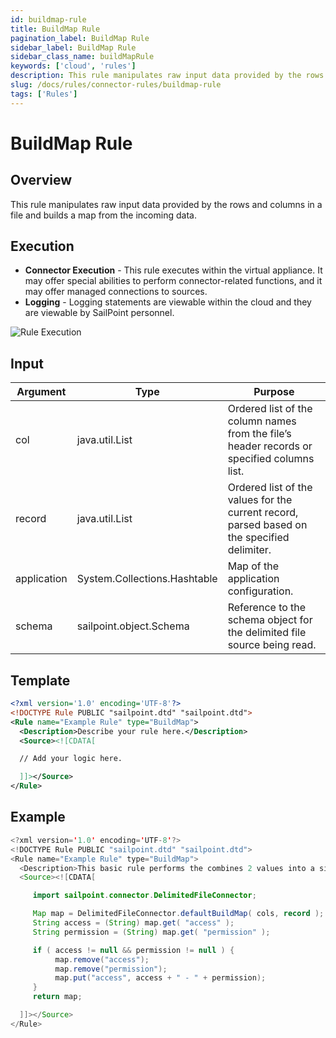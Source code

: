 ```yaml
---
id: buildmap-rule
title: BuildMap Rule
pagination_label: BuildMap Rule
sidebar_label: BuildMap Rule
sidebar_class_name: buildMapRule
keywords: ['cloud', 'rules']
description: This rule manipulates raw input data provided by the rows and columns in a file and builds a map from the incoming data.
slug: /docs/rules/connector-rules/buildmap-rule
tags: ['Rules']
---
```


# BuildMap Rule

## Overview

This rule manipulates raw input data provided by the rows and columns in a file and builds a map from the incoming data.

## Execution

- **Connector Execution** - This rule executes within the virtual appliance. It may offer special abilities to perform connector-related functions, and it may offer managed connections to sources.
- **Logging** - Logging statements are viewable within the cloud and they are viewable by SailPoint personnel.

![Rule Execution](../img/cloud_execution.png)

## Input

| Argument | Type | Purpose |
| --- | --- | --- |
| col | java.util.List | Ordered list of the column names from the file’s header records or specified columns list. |
| record | java.util.List | Ordered list of the values for the current record, parsed based on the specified delimiter. |
| application | System.Collections.Hashtable | Map of the application configuration. |
| schema | sailpoint.object.Schema | Reference to the schema object for the delimited file source being read. |

## Template

```xml
<?xml version='1.0' encoding='UTF-8'?>
<!DOCTYPE Rule PUBLIC "sailpoint.dtd" "sailpoint.dtd">
<Rule name="Example Rule" type="BuildMap">
  <Description>Describe your rule here.</Description>
  <Source><![CDATA[

  // Add your logic here.

  ]]></Source>
</Rule>
```

## Example

```java
<?xml version='1.0' encoding='UTF-8'?>
<!DOCTYPE Rule PUBLIC "sailpoint.dtd" "sailpoint.dtd">
<Rule name="Example Rule" type="BuildMap">
  <Description>This basic rule performs the combines 2 values into a single attribute.</Description>
  <Source><![CDATA[

     import sailpoint.connector.DelimitedFileConnector;

     Map map = DelimitedFileConnector.defaultBuildMap( cols, record );
     String access = (String) map.get( "access" );
     String permission = (String) map.get( "permission" );

     if ( access != null && permission != null ) {
          map.remove("access");
          map.remove("permission");
          map.put("access", access + " - " + permission);
     }
     return map;

  ]]></Source>
</Rule>
```
